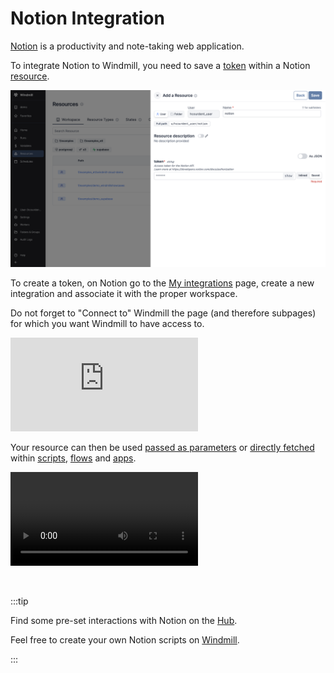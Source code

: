 # Notion Integration

[Notion](https://www.notion.so/) is a productivity and note-taking web application.

To integrate Notion to Windmill, you need to save a [token](https://developers.notion.com/reference/create-a-token) within a Notion [resource](../core_concepts/3_resources_and_types/index.mdx).

![Add Notion Resource](../assets/integrations/add-notion.png "Add Notion Resource")

To create a token, on Notion go to the [My integrations](https://www.notion.so/my-integrations) page, create a new integration and associate it with the proper workspace.

Do not forget to "Connect to" Windmill the page (and therefore subpages) for which you want Windmill to have access to.

<iframe
	style={{ aspectRatio: '16/9' }}
	src="https://www.youtube.com/embed/J4bUqscEGsU?vq=hd1080"
	title="Notion Integration"
	frameBorder="0"
	allow="accelerometer; autoplay; clipboard-write; encrypted-media; gyroscope; picture-in-picture; web-share"
	allowFullScreen
	className="border-2 rounded-lg object-cover w-full dark:border-gray-800"
></iframe>

<br/>

Your resource can then be used [passed as parameters](../core_concepts/3_resources_and_types/index.mdx#passing-resources-as-parameters-to-scripts-preferred) or [directly fetched](../core_concepts/3_resources_and_types/index.mdx#fetching-them-from-within-a-script-by-using-the-wmill-client-in-the-respective-language) within [scripts](../script_editor/index.mdx), [flows](../flows/1_flow_editor.mdx) and [apps](../apps/0_app_editor/index.mdx).

<video
	className="border-2 rounded-lg object-cover w-full h-full dark:border-gray-800"
	controls
	src="/videos/add_resources_variables.mp4"
/>

<br/>

:::tip

Find some pre-set interactions with Notion on the [Hub](https://hub.windmill.dev/integrations/notion).

Feel free to create your own Notion scripts on [Windmill](../getting_started/00_how_to_use_windmill/index.mdx).

:::
